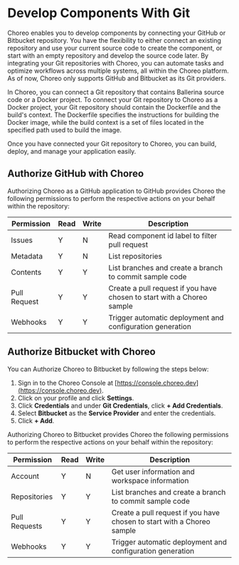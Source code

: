 # Develop Components With Git

Choreo enables you to develop components by connecting your GitHub or Bitbucket repository. You have the flexibility to either connect an existing repository and use your current source code to create the component, or start with an empty repository and develop the source code later. By integrating your Git repositories with Choreo, you can automate tasks and optimize workflows across multiple systems, all within the Choreo platform. As of now, Choreo only supports GitHub and Bitbucket as its Git providers. 

In Choreo, you can connect a Git repository that contains Ballerina source code or a Docker project. To connect your Git repository to Choreo as a Docker project, your Git repository should contain the Dockerfile and the build's context. The Dockerfile specifies the instructions for building the Docker image, while the build context is a set of files located in the specified path used to build the image.

Once you have connected your Git repository to Choreo, you can build, deploy, and manage your application easily. 

## Authorize GitHub with Choreo 

Authorizing Choreo as a GitHub application to GitHub provides Choreo the following permissions to perform the respective actions on your behalf within the repository:

|Permission   | Read| Write| Description                                   |
|-------------|-----|------|-----------------------------------------------|
|Issues       | Y   | N    | Read component id label to filter pull request|
|Metadata     | Y   | N    | List repositories                             |
|Contents     | Y   | Y    | List branches and create a branch to commit sample code|
|Pull Request | Y   | Y    | Create a pull request if you have chosen to start with a Choreo sample|
|Webhooks     | Y   | Y    | Trigger automatic deployment and configuration generation|


## Authorize Bitbucket with Choreo

You can Authorize Choreo to Bitbucket by following the steps below:

1. Sign in to the Choreo Console at [https://console.choreo.dev](https://console.choreo.dev).
2. Click on your profile and click **Settings**.
3. Click **Credentials** and under **Git Credentials**, click **+ Add Credentials**.
4. Select **Bitbucket** as the **Service Provider** and enter the credentials. 
5. Click **+ Add**.

Authorizing Choreo to Bitbucket provides Choreo the following permissions to perform the respective actions on your behalf within the repository:

| Permission    | Read | Write | Description                                   |
|---------------|------|-------|-----------------------------------------------|
|Account        | Y    | N     | Get user information and workspace information|
|Repositories   | Y    | Y     | List branches and create a branch to commit sample code |
|Pull Requests  | Y    | Y     | Create a pull request if you have chosen to start with a Choreo sample |
|Webhooks       | Y    | Y     | Trigger automatic deployment and configuration generation |